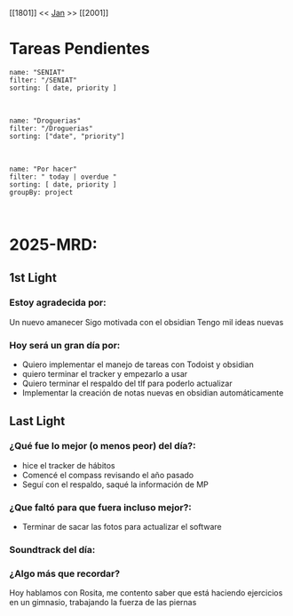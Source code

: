 [[1801]] << [Jan](Jan.md) >> [[2001]]

# Tareas Pendientes

```todoist
name: "SENIAT"
filter: "/SENIAT"
sorting: [ date, priority ]
```

<br/>

```todoist
name: "Droguerias"
filter: "/Droguerias"
sorting: ["date", "priority"]
```

<br/>

```todoist
name: "Por hacer"
filter: " today | overdue "
sorting: [ date, priority ]
groupBy: project
```

<br/>

# 2025-MRD:

## 1st Light

### Estoy agradecida por:
Un nuevo amanecer 
Sigo motivada con el obsidian 
Tengo mil ideas nuevas 

### Hoy será un gran día por:
- Quiero implementar el manejo de tareas con Todoist y obsidian 
- quiero terminar el tracker y empezarlo a usar
- Quiero terminar el respaldo del tlf para poderlo actualizar 
- Implementar la creación de notas nuevas en obsidian automáticamente 
## Last Light

### ¿Qué fue lo mejor (o menos peor) del día?:
- hice el tracker de hábitos 
- Comencé el compass revisando el año pasado 
- Seguí con el respaldo, saqué la información de MP 

### ¿Que faltó para que fuera incluso mejor?:
- Terminar de sacar las fotos para actualizar el software 
### Soundtrack del día:

### ¿Algo más que recordar?
Hoy hablamos con Rosita, me contento saber que está haciendo ejercicios en un gimnasio, trabajando la fuerza de las piernas